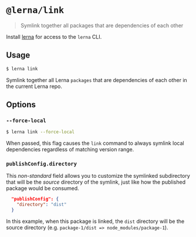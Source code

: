 # `@lerna/link`

> Symlink together all packages that are dependencies of each other

Install [lerna](https://www.npmjs.com/package/lerna) for access to the `lerna`
CLI.

## Usage

```sh
$ lerna link
```

Symlink together all Lerna `packages` that are dependencies of each other in the
current Lerna repo.

## Options

### `--force-local`

```sh
$ lerna link --force-local
```

When passed, this flag causes the `link` command to always symlink local
dependencies regardless of matching version range.

### `publishConfig.directory`

This _non-standard_ field allows you to customize the symlinked subdirectory
that will be the _source_ directory of the symlink, just like how the published
package would be consumed.

```json
  "publishConfig": {
    "directory": "dist"
  }
```

In this example, when this package is linked, the `dist` directory will be the
source directory (e.g. `package-1/dist => node_modules/package-1`).
